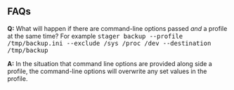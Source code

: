 FAQs
-----

**Q:** What will happen if there are command-line options passed *and* a profile at the same time? For example <tt>stager backup --profile /tmp/backup.ini --exclude /sys /proc /dev --destination /tmp/backup</tt>

**A:** In the situation that command line options are provided along side a profile, the command-line options will overwrite any set values in the profile.